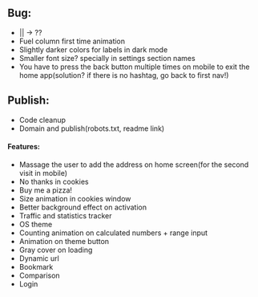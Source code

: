 ## Bug:
- || -> ??
- Fuel column first time animation
- Slightly darker colors for labels in dark mode
- Smaller font size? specially in settings section names
- You have to press the back button multiple times on mobile to exit the home app(solution? if there is no hashtag, go back to first nav!)

## Publish:
- Code cleanup
- Domain and publish(robots.txt, readme link)

#### Features:
- Massage the user to add the address on home screen(for the second visit in mobile)
- No thanks in cookies
- Buy me a pizza!
- Size animation in cookies window
- Better background effect on activation
- Traffic and statistics tracker
- OS theme
- Counting animation on calculated numbers + range input
- Animation on theme button
- Gray cover on loading
- Dynamic url
- Bookmark
- Comparison
- Login